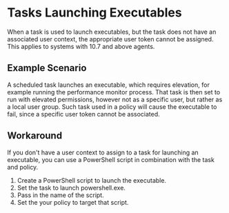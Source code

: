 [title]: # (Launching Executables)
[tags]: # (task)
[priority]: # (6001)
# Tasks Launching Executables

When a task is used to launch executables, but the task does not have an associated user context, the appropriate user token cannot be assigned. This applies to systems with 10.7 and above agents.

## Example Scenario

A scheduled task launches an executable, which requires elevation, for example running the performance monitor process. That task is then set to run with elevated permissions, however not as a specific user, but rather as a local user group. Such task used in a policy will cause the executable to fail, since a specific user token cannot be associated.

## Workaround

If you don't have a user context to assign to a task for launching an executable, you can use a PowerShell script in combination with the task and policy.

1. Create a PowerShell script to launch the executable.
1. Set the task to launch powershell.exe.
1. Pass in the name of the script.
1. Set the your policy to target that script.
